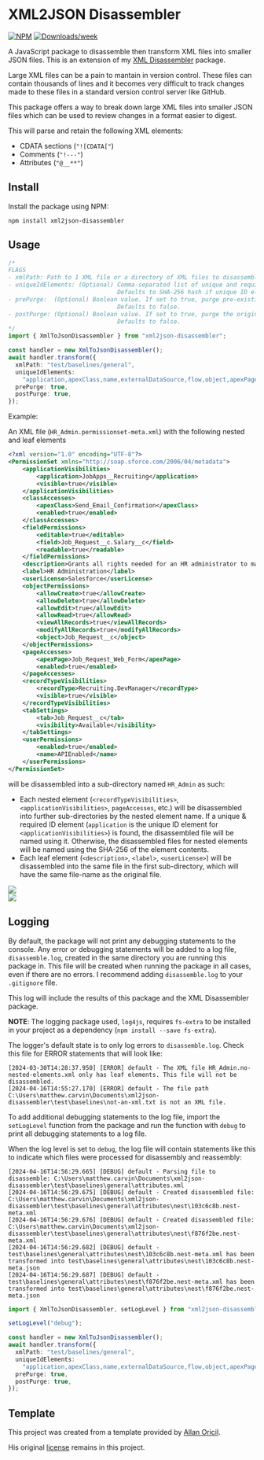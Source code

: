 # XML2JSON Disassembler

[![NPM](https://img.shields.io/npm/v/xml2json-disassembler.svg?label=xml2json-disassembler)](https://www.npmjs.com/package/xml2json-disassembler) [![Downloads/week](https://img.shields.io/npm/dw/xml2json-disassembler.svg)](https://npmjs.org/package/xml2json-disassembler)

A JavaScript package to disassemble then transform XML files into smaller JSON files. This is an extension of my [XML Disassembler](https://github.com/mcarvin8/xml-disassembler) package.

Large XML files can be a pain to mantain in version control. These files can contain thousands of lines and it becomes very difficult to track changes made to these files in a standard version control server like GitHub.

This package offers a way to break down large XML files into smaller JSON files which can be used to review changes in a format easier to digest.

This will parse and retain the following XML elements:

- CDATA sections (`"![CDATA["`)
- Comments (`"!---"`)
- Attributes (`"@__**"`)

## Install

Install the package using NPM:

```
npm install xml2json-disassembler
```

## Usage

```typescript
/* 
FLAGS
- xmlPath: Path to 1 XML file or a directory of XML files to disassemble, then transform into JSON files. If the path provided is a directory, only the files in the immediate directory will be disassembled and transformed.
- uniqueIdElements: (Optional) Comma-separated list of unique and required ID elements used to name disassembled files for nested elements. 
                               Defaults to SHA-256 hash if unique ID elements are undefined or not found.
- prePurge:  (Optional) Boolean value. If set to true, purge pre-existing transformed directories prior to disassembling and transformed the file.
                               Defaults to false.
- postPurge: (Optional) Boolean value. If set to true, purge the original XML file after transforming it into smaller JSON files.
                               Defaults to false.
*/
import { XmlToJsonDisassembler } from "xml2json-disassembler";

const handler = new XmlToJsonDisassembler();
await handler.transform({
  xmlPath: "test/baselines/general",
  uniqueIdElements:
    "application,apexClass,name,externalDataSource,flow,object,apexPage,recordType,tab,field",
  prePurge: true,
  postPurge: true,
});
```

Example:

An XML file (`HR_Admin.permissionset-meta.xml`) with the following nested and leaf elements

```xml
<?xml version="1.0" encoding="UTF-8"?>
<PermissionSet xmlns="http://soap.sforce.com/2006/04/metadata">
    <applicationVisibilities>
        <application>JobApps__Recruiting</application>
        <visible>true</visible>
    </applicationVisibilities>
    <classAccesses>
        <apexClass>Send_Email_Confirmation</apexClass>
        <enabled>true</enabled>
    </classAccesses>
    <fieldPermissions>
        <editable>true</editable>
        <field>Job_Request__c.Salary__c</field>
        <readable>true</readable>
    </fieldPermissions>
    <description>Grants all rights needed for an HR administrator to manage employees.</description>
    <label>HR Administration</label>
    <userLicense>Salesforce</userLicense>
    <objectPermissions>
        <allowCreate>true</allowCreate>
        <allowDelete>true</allowDelete>
        <allowEdit>true</allowEdit>
        <allowRead>true</allowRead>
        <viewAllRecords>true</viewAllRecords>
        <modifyAllRecords>true</modifyAllRecords>
        <object>Job_Request__c</object>
    </objectPermissions>
    <pageAccesses>
        <apexPage>Job_Request_Web_Form</apexPage>
        <enabled>true</enabled>
    </pageAccesses>
    <recordTypeVisibilities>
        <recordType>Recruiting.DevManager</recordType>
        <visible>true</visible>
    </recordTypeVisibilities>
    <tabSettings>
        <tab>Job_Request__c</tab>
        <visibility>Available</visibility>
    </tabSettings>
    <userPermissions>
        <enabled>true</enabled>
        <name>APIEnabled</name>
    </userPermissions>
</PermissionSet>
```

will be disassembled into a sub-directory named `HR_Admin` as such:

- Each nested element (`<recordTypeVisibilities>`, `<applicationVisibilities>`, `pageAccesses`, etc.) will be disassembled into further sub-directories by the nested element name. If a unique & required ID element (`application` is the unique ID element for `<applicationVisibilities>`) is found, the disassembled file will be named using it. Otherwise, the disassembled files for nested elements will be named using the SHA-256 of the element contents.
- Each leaf element (`<description>`, `<label>`, `<userLicense>`) will be disassembled into the same file in the first sub-directory, which will have the same file-name as the original file.

<img src="https://raw.githubusercontent.com/mcarvin8/xml2json-disassembler/main/.github/images/disassembled.png">

<br>

<img src="https://raw.githubusercontent.com/mcarvin8/xml2json-disassembler/main/.github/images/disassembled-hashes.png">

<br>

## Logging

By default, the package will not print any debugging statements to the console. Any error or debugging statements will be added to a log file, `disassemble.log`, created in the same directory you are running this package in. This file will be created when running the package in all cases, even if there are no errors. I recommend adding `disassemble.log` to your `.gitignore` file.

This log will include the results of this package and the XML Disassembler package.

**NOTE**: The logging package used, `log4js`, requires `fs-extra` to be installed in your project as a dependency (`npm install --save fs-extra`).

The logger's default state is to only log errors to `disassemble.log`. Check this file for ERROR statements that will look like:

```
[2024-03-30T14:28:37.950] [ERROR] default - The XML file HR_Admin.no-nested-elements.xml only has leaf elements. This file will not be disassembled.
[2024-04-16T14:55:27.170] [ERROR] default - The file path C:\Users\matthew.carvin\Documents\xml2json-disassembler\test\baselines\not-an-xml.txt is not an XML file.
```

To add additional debugging statements to the log file, import the `setLogLevel` function from the package and run the function with `debug` to print all debugging statements to a log file.

When the log level is set to `debug`, the log file will contain statements like this to indicate which files were processed for disassembly and reassembly:

```
[2024-04-16T14:56:29.665] [DEBUG] default - Parsing file to disassemble: C:\Users\matthew.carvin\Documents\xml2json-disassembler\test\baselines\general\attributes.xml
[2024-04-16T14:56:29.675] [DEBUG] default - Created disassembled file: C:\Users\matthew.carvin\Documents\xml2json-disassembler\test\baselines\general\attributes\nest\103c6c8b.nest-meta.xml
[2024-04-16T14:56:29.676] [DEBUG] default - Created disassembled file: C:\Users\matthew.carvin\Documents\xml2json-disassembler\test\baselines\general\attributes\nest\f876f2be.nest-meta.xml
[2024-04-16T14:56:29.682] [DEBUG] default - test\baselines\general\attributes\nest\103c6c8b.nest-meta.xml has been transformed into test\baselines\general\attributes\nest\103c6c8b.nest-meta.json
[2024-04-16T14:56:29.687] [DEBUG] default - test\baselines\general\attributes\nest\f876f2be.nest-meta.xml has been transformed into test\baselines\general\attributes\nest\f876f2be.nest-meta.json
```

```typescript
import { XmlToJsonDisassembler, setLogLevel } from "xml2json-disassembler";

setLogLevel("debug");

const handler = new XmlToJsonDisassembler();
await handler.transform({
  xmlPath: "test/baselines/general",
  uniqueIdElements:
    "application,apexClass,name,externalDataSource,flow,object,apexPage,recordType,tab,field",
  prePurge: true,
  postPurge: true,
});
```

## Template

This project was created from a template provided by [Allan Oricil](https://github.com/AllanOricil).

His original [license](https://github.com/AllanOricil/js-template/blob/main/LICENSE) remains in this project.
